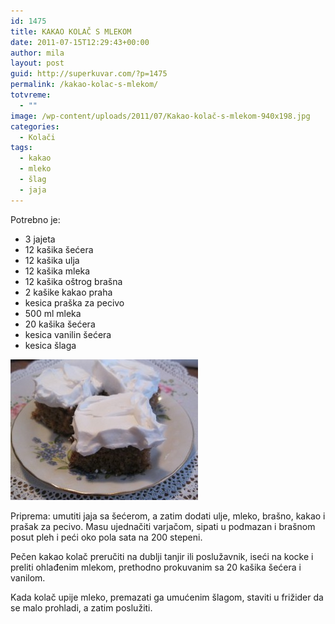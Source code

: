 ```yaml
---
id: 1475
title: KAKAO KOLAČ S MLEKOM
date: 2011-07-15T12:29:43+00:00
author: mila
layout: post
guid: http://superkuvar.com/?p=1475
permalink: /kakao-kolac-s-mlekom/
totvreme:
  - ""
image: /wp-content/uploads/2011/07/Kakao-kolač-s-mlekom-940x198.jpg
categories:
  - Kolači
tags:
  - kakao
  - mleko
  - šlag
  - jaja
---
```

Potrebno je:

  * 3 jajeta
  * 12 kašika šećera
  * 12 kašika ulja
  * 12 kašika mleka
  * 12 kašika oštrog brašna
  * 2 kašike kakao praha
  * kesica praška za pecivo
  * 500 ml mleka
  * 20 kašika šećera
  * kesica vanilin šećera
  * kesica šlaga

<img class="alignnone size-medium wp-image-2531" title="Kakao kolač s mlekom" src="/wp-content/uploads/2011/07/Kakao-kolač-s-mlekom-300x225.jpg" alt="" width="300" height="225" /> 

Priprema: umutiti jaja sa šećerom, a zatim dodati ulje, mleko, brašno, kakao i prašak za pecivo. Masu ujednačiti varjačom, sipati u podmazan i brašnom posut pleh i peći oko pola sata na 200 stepeni.

Pečen kakao kolač preručiti na dublji tanjir ili poslužavnik, iseći na kocke i preliti ohlađenim mlekom, prethodno prokuvanim sa 20 kašika šećera i vanilom.

Kada kolač upije mleko, premazati ga umućenim šlagom, staviti u frižider da se malo prohladi, a zatim poslužiti.